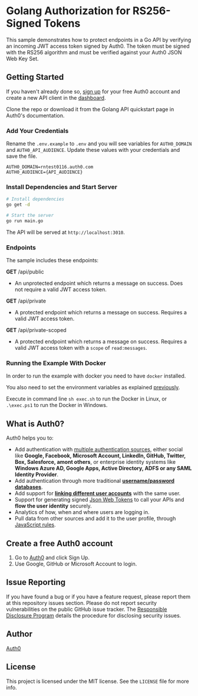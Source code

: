 # Golang Authorization for RS256-Signed Tokens

This sample demonstrates how to protect endpoints in a Go API by verifying an incoming JWT access token signed by Auth0. The token must be signed with the RS256 algorithm and must be verified against your Auth0 JSON Web Key Set.

## Getting Started

If you haven't already done so, [sign up](https://auth0.com/signup) for your free Auth0 account and create a new API client in the [dashboard](https://manage.auth0.com/).

Clone the repo or download it from the Golang API quickstart page in Auth0's documentation.

### Add Your Credentials

Rename the `.env.example` to `.env` and you will see variables for `AUTH0_DOMAIN` and `AUTH0_API_AUDIENCE`. Update these values with your credentials and save the file.

```text
AUTH0_DOMAIN=rntest0116.auth0.com
AUTH0_AUDIENCE={API_AUDIENCE}
```

### Install Dependencies and Start Server

```bash
# Install dependencies
go get -d

# Start the server
go run main.go
```

The API will be served at `http://localhost:3010`.

### Endpoints

The sample includes these endpoints:

**GET** /api/public
* An unprotected endpoint which returns a message on success. Does not require a valid JWT access token.

**GET** /api/private
* A protected endpoint which returns a message on success. Requires a valid JWT access token.

**GET** /api/private-scoped
* A protected endpoint which returns a message on success. Requires a valid JWT access token with a `scope` of `read:messages`.

### Running the Example With Docker

In order to run the example with docker you need to have `docker` installed.

You also need to set the environment variables as explained [previously](#add-your-credentials).

Execute in command line `sh exec.sh` to run the Docker in Linux, or `.\exec.ps1` to run the Docker in Windows.

## What is Auth0?

Auth0 helps you to:

* Add authentication with [multiple authentication sources](https://docs.auth0.com/identityproviders), either social like **Google, Facebook, Microsoft Account, LinkedIn, GitHub, Twitter, Box, Salesforce, amont others**, or enterprise identity systems like **Windows Azure AD, Google Apps, Active Directory, ADFS or any SAML Identity Provider**.
* Add authentication through more traditional **[username/password databases](https://docs.auth0.com/mysql-connection-tutorial)**.
* Add support for **[linking different user accounts](https://docs.auth0.com/link-accounts)** with the same user.
* Support for generating signed [Json Web Tokens](https://docs.auth0.com/jwt) to call your APIs and **flow the user identity** securely.
* Analytics of how, when and where users are logging in.
* Pull data from other sources and add it to the user profile, through [JavaScript rules](https://docs.auth0.com/rules).

## Create a free Auth0 account

1. Go to [Auth0](https://auth0.com/signup) and click Sign Up.
2. Use Google, GitHub or Microsoft Account to login.

## Issue Reporting

If you have found a bug or if you have a feature request, please report them at this repository issues section. Please do not report security vulnerabilities on the public GitHub issue tracker. The [Responsible Disclosure Program](https://auth0.com/whitehat) details the procedure for disclosing security issues.

## Author

[Auth0](https://auth0.com)

## License

This project is licensed under the MIT license. See the `LICENSE` file for more info.
